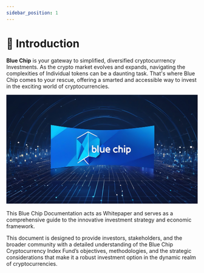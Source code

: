 ```yaml
---
sidebar_position: 1
---
```


# 🙏 Introduction

**Blue Chip** is your gateway to simplified, diversified cryptocurrrency Investments. As the crypto market evolves and expands, navigating the complexities of Individual tokens can be a daunting task. That's where Blue Chip comes to your rescue, offering a smarted and accessible way to invest in the exciting world of cryptocurrencies.

![Blue Chip Banner](../static/assets/banner.png)

<!-- ![BLUE CHIP Banner](../static/assets/banner-removebg.png) -->

This Blue Chip Documentation acts as Whitepaper and serves as a comprehensive guide to the innovative investment strategy and economic framework.

This document is designed to provide investors, stakeholders, and the broader community with a detailed understanding of the Blue Chip Cryptocurrency Index Fund’s objectives, methodologies, and the strategic considerations that make it a robust investment option in the dynamic realm of cryptocurrencies.

<!-- ## Getting Started

Get started by **creating a new site**.

Or **try Docusaurus immediately** with **[docusaurus.new](https://docusaurus.new)**.

### What you'll need

- [Node.js](https://nodejs.org/en/download/) version 18.0 or above:
  - When installing Node.js, you are recommended to check all checkboxes related to dependencies.

## Generate a new site

Generate a new Docusaurus site using the **classic template**.

The classic template will automatically be added to your project after you run the command:

```bash
npm init docusaurus@latest my-website classic
```

You can type this command into Command Prompt, Powershell, Terminal, or any other integrated terminal of your code editor.

The command also installs all necessary dependencies you need to run Docusaurus.

## Start your site

Run the development server:

```bash
cd my-website
npm run start
```

The `cd` command changes the directory you're working with. In order to work with your newly created Docusaurus site, you'll need to navigate the terminal there.

The `npm run start` command builds your website locally and serves it through a development server, ready for you to view at http://localhost:3000/.

Open `docs/intro.md` (this page) and edit some lines: the site **reloads automatically** and displays your changes. -->
